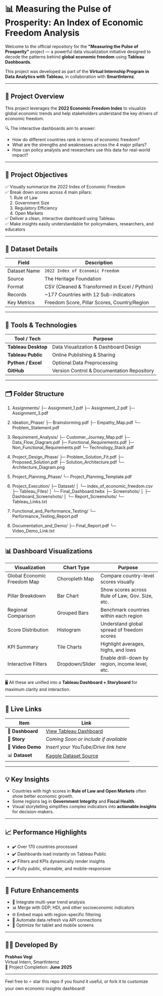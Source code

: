 
# 📊 Measuring the Pulse of Prosperity: An Index of Economic Freedom Analysis

Welcome to the official repository for the **"Measuring the Pulse of Prosperity"** project — a powerful data visualization initiative designed to decode the patterns behind **global economic freedom** using **Tableau Dashboards**.

This project was developed as part of the **Virtual Internship Program in Data Analytics with Tableau**, in collaboration with **SmartInternz**.

---

## 🚀 Project Overview

This project leverages the **2022 Economic Freedom Index** to visualize global economic trends and help stakeholders understand the key drivers of economic freedom.

🔍 The interactive dashboards aim to answer:
- How do different countries rank in terms of economic freedom?
- What are the strengths and weaknesses across the 4 major pillars?
- How can policy analysts and researchers use this data for real-world impact?

---

## 🎯 Project Objectives

✅ Visually summarize the 2022 Index of Economic Freedom  
✅ Break down scores across 4 main pillars:  
&nbsp;&nbsp;&nbsp;&nbsp;1. Rule of Law  
&nbsp;&nbsp;&nbsp;&nbsp;2. Government Size  
&nbsp;&nbsp;&nbsp;&nbsp;3. Regulatory Efficiency  
&nbsp;&nbsp;&nbsp;&nbsp;4. Open Markets  
✅ Deliver a clean, interactive dashboard using Tableau  
✅ Make insights easily understandable for policymakers, researchers, and educators  

---

## 📁 Dataset Details

| Field                | Description                                      |
|----------------------|--------------------------------------------------|
| Dataset Name         | `2022 Index of Economic Freedom`                |
| Source               | The Heritage Foundation                         |
| Format               | CSV (Cleaned & Transformed in Excel / Python)   |
| Records              | ~177 Countries with 12 Sub-indicators           |
| Key Metrics          | Freedom Score, Pillar Scores, Country/Region    |

---

## 🧰 Tools & Technologies

| Tool / Tech       | Purpose                                      |
|-------------------|----------------------------------------------|
| **Tableau Desktop** | Data Visualization & Dashboard Design       |
| **Tableau Public**  | Online Publishing & Sharing                 |
| **Python / Excel**  | Optional Data Preprocessing                 |
| **GitHub**          | Version Control & Documentation Repository  |

---

## 🗂️ Folder Structure
1. Assignments/
   ├─ Assignment_1.pdf
   ├─ Assignment_2.pdf
   ├─ Assignment_3.pdf

2. Ideation_Phase/
   ├─ Brainstorming.pdf
   ├─ Empathy_Map.pdf
   └─ Problem_Statement.pdf

3. Requirement_Analysis/
   ├─ Customer_Journey_Map.pdf
   ├─ Data_Flow_Diagram.pdf
   ├─ Functional_Requirements.pdf
   ├─ Non_Functional_Requirements.pdf
   └─ Technology_Stack.pdf

4. Project_Design_Phase/
   ├─ Problem_Solution_Fit.pdf
   ├─ Proposed_Solution.pdf
   ├─ Solution_Architecture.pdf
   └─ Architecture_Diagram.png

5. Project_Planning_Phase/
   └─ Project_Planning_Template.pdf

6. Project_Execution/
   ├─ Dataset/
   │   └─ index_of_economic_freedom.csv
   ├─ Tableau_Files/
   │   └─ Final_Dashboard.twbx
   ├─ Screenshots/
   │   ├─ Dashboard_Screenshots/
   │   └─ Report_Screenshots/
   └─ Tableau_Links.txt

7. Functional_and_Performance_Testing/
   └─ Performance_Testing_Report.pdf

8. Documentation_and_Demo/
   ├─ Final_Report.pdf
   └─ Video_Demo_Link.txt

---

## 📊 Dashboard Visualizations

| Visualization                  | Chart Type    | Purpose                                               |
|--------------------------------|---------------|-------------------------------------------------------|
| Global Economic Freedom Map    | Choropleth Map| Compare country-level scores visually                 |
| Pillar Breakdown               | Bar Chart     | Show scores across Rule of Law, Gov. Size, etc.       |
| Regional Comparison            | Grouped Bars  | Benchmark countries within each region                |
| Score Distribution             | Histogram     | Understand global spread of freedom scores            |
| KPI Summary                    | Tile Charts   | Highlight averages, highs, and lows                   |
| Interactive Filters            | Dropdown/Slider | Enable drill-down by region, income level, etc.     |

🖥️ All these are unified into a **Tableau Dashboard + Storyboard** for maximum clarity and interaction.

---

## 🔗 Live Links

| Item              | Link                                                                 |
|-------------------|----------------------------------------------------------------------|
| 🔹 **Dashboard**   | [View Tableau Dashboard](https://public.tableau.com/views/Book1_17512001266010/Dashboard1) |
| 🔹 **Story**       | *Coming Soon or include if available*                                |
| 🎥 **Video Demo**  | *Insert your YouTube/Drive link here*                                |
| 📊 **Dataset**     | [Kaggle Dataset Source](https://www.heritage.org/index/)             |

---

## 💡 Key Insights

- Countries with high scores in **Rule of Law and Open Markets** often show better economic growth.
- Some regions lag in **Government Integrity** and **Fiscal Health**.
- Visual storytelling simplifies complex indicators into **actionable insights** for decision-makers.

---

## 📈 Performance Highlights

- ✔️ Over 170 countries processed  
- ✔️ Dashboards load instantly on Tableau Public  
- ✔️ Filters and KPIs dynamically render insights  
- ✔️ Fully public, shareable, and mobile-responsive

---

## 🔮 Future Enhancements

- 📅 Integrate multi-year trend analysis  
- 📊 Merge with GDP, HDI, and other socioeconomic indicators  
- 🌐 Embed maps with region-specific filtering  
- 🔁 Automate data refresh via API connections  
- 📱 Optimize for tablet and mobile screens  

---

## 👨‍💻 Developed By

**Prabhas Vegi**  
Virtual Intern, SmartInternz  
📅 Project Completion: **June 2025**

---

Feel free to ⭐️ star this repo if you found it useful, or fork it to customize your own economic insights dashboard!

